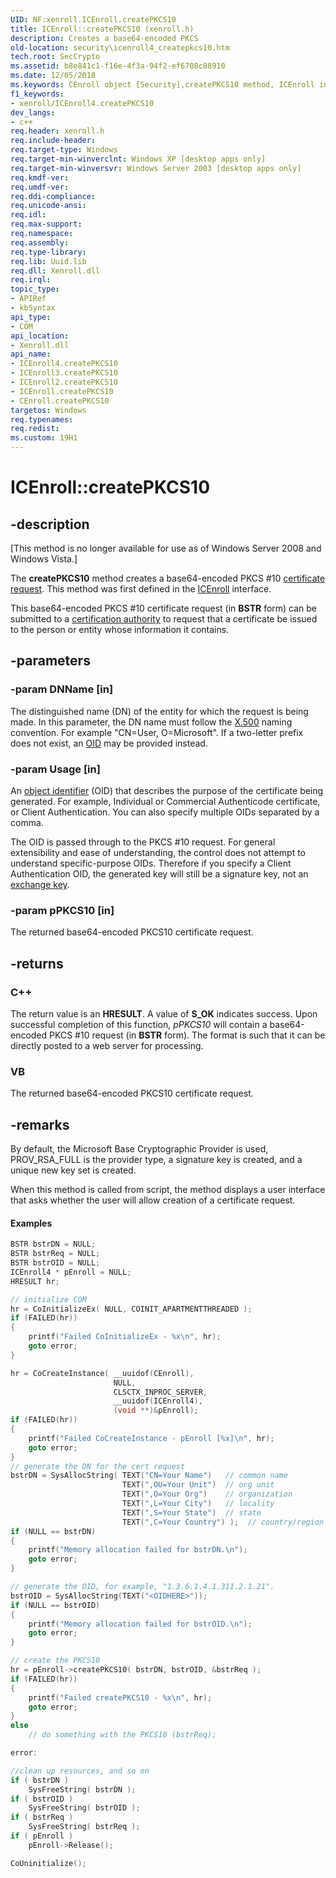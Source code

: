 ```yaml
---
UID: NF:xenroll.ICEnroll.createPKCS10
title: ICEnroll::createPKCS10 (xenroll.h)
description: Creates a base64-encoded PKCS
old-location: security\icenroll4_createpkcs10.htm
tech.root: SecCrypto
ms.assetid: b8e841c1-f16e-4f3a-94f2-ef6708c88910
ms.date: 12/05/2018
ms.keywords: CEnroll object [Security],createPKCS10 method, ICEnroll interface [Security],createPKCS10 method, ICEnroll.createPKCS10, ICEnroll2 interface [Security],createPKCS10 method, ICEnroll2::createPKCS10, ICEnroll3 interface [Security],createPKCS10 method, ICEnroll3::createPKCS10, ICEnroll4 interface [Security],createPKCS10 method, ICEnroll4::createPKCS10, ICEnroll::createPKCS10, createPKCS10, createPKCS10 method [Security], createPKCS10 method [Security],CEnroll object, createPKCS10 method [Security],ICEnroll interface, createPKCS10 method [Security],ICEnroll2 interface, createPKCS10 method [Security],ICEnroll3 interface, createPKCS10 method [Security],ICEnroll4 interface, security.icenroll4_createpkcs10, xenroll/ICEnroll2::createPKCS10, xenroll/ICEnroll3::createPKCS10, xenroll/ICEnroll4::createPKCS10, xenroll/ICEnroll::createPKCS10
f1_keywords:
- xenroll/ICEnroll4.createPKCS10
dev_langs:
- c++
req.header: xenroll.h
req.include-header: 
req.target-type: Windows
req.target-min-winverclnt: Windows XP [desktop apps only]
req.target-min-winversvr: Windows Server 2003 [desktop apps only]
req.kmdf-ver: 
req.umdf-ver: 
req.ddi-compliance: 
req.unicode-ansi: 
req.idl: 
req.max-support: 
req.namespace: 
req.assembly: 
req.type-library: 
req.lib: Uuid.lib
req.dll: Xenroll.dll
req.irql: 
topic_type:
- APIRef
- kbSyntax
api_type:
- COM
api_location:
- Xenroll.dll
api_name:
- ICEnroll4.createPKCS10
- ICEnroll3.createPKCS10
- ICEnroll2.createPKCS10
- ICEnroll.createPKCS10
- CEnroll.createPKCS10
targetos: Windows
req.typenames: 
req.redist: 
ms.custom: 19H1
---
```


# ICEnroll::createPKCS10


## -description


<p class="CCE_Message">[This method is no longer available for use as of Windows Server 2008 and Windows Vista.]

The <b>createPKCS10</b> method creates a base64-encoded PKCS #10 <a href="https://docs.microsoft.com/windows/desktop/SecGloss/c-gly">certificate request</a>. This method was first defined in the <a href="https://docs.microsoft.com/windows/desktop/api/xenroll/nn-xenroll-icenroll">ICEnroll</a> interface.

 This base64-encoded PKCS #10 certificate request (in <b>BSTR</b> form) can be submitted to a <a href="https://docs.microsoft.com/windows/desktop/SecGloss/c-gly">certification authority</a> to request  that a certificate be issued to the person or entity whose information it contains.


## -parameters




### -param DNName [in]

The distinguished name (DN) of the entity for which the request is being made. In this parameter, the DN name must follow the <a href="https://docs.microsoft.com/windows/desktop/SecGloss/x-gly">X.500</a> naming convention. For example "CN=User, O=Microsoft". If a two-letter prefix does not exist, an <a href="https://docs.microsoft.com/windows/desktop/SecGloss/o-gly">OID</a> may be provided instead.


### -param Usage [in]

An <a href="https://docs.microsoft.com/windows/desktop/SecGloss/o-gly">object identifier</a> (OID) that describes the purpose of the certificate being generated. For example, Individual or Commercial Authenticode certificate, or Client Authentication. You can also specify multiple OIDs separated by a comma.

The  OID is passed through to the PKCS #10 request. For general extensibility and ease of understanding, the control does not attempt to understand specific-purpose OIDs. Therefore if you specify a Client Authentication OID, the generated key will still be a signature key, not an <a href="https://docs.microsoft.com/windows/desktop/SecGloss/e-gly">exchange key</a>.


### -param pPKCS10 [in]

The returned base64-encoded PKCS10 certificate request.


## -returns



<h3>C++</h3>
The return value is an <b>HRESULT</b>. A value of <b>S_OK</b> indicates success. Upon successful completion of this function, <i>pPKCS10</i> will contain a base64-encoded PKCS #10 request (in <b>BSTR</b> form). The format is such that it can be directly posted to a web server for processing.

<h3>VB</h3>
The returned base64-encoded PKCS10 certificate request.




## -remarks



By default, the Microsoft Base Cryptographic Provider is used, PROV_RSA_FULL is the provider type, a signature key is created, and a unique new key set is created.

When this method is called from script, the method displays a user interface that asks whether the user will allow creation of a  certificate request.


#### Examples


```cpp
BSTR bstrDN = NULL;
BSTR bstrReq = NULL;
BSTR bstrOID = NULL;
ICEnroll4 * pEnroll = NULL;
HRESULT hr;

// initialize COM
hr = CoInitializeEx( NULL, COINIT_APARTMENTTHREADED );
if (FAILED(hr))
{
    printf("Failed CoInitializeEx - %x\n", hr);
    goto error;
}

hr = CoCreateInstance( __uuidof(CEnroll),
                       NULL,
                       CLSCTX_INPROC_SERVER,
                       __uuidof(ICEnroll4),
                       (void **)&pEnroll);
if (FAILED(hr))
{
    printf("Failed CoCreateInstance - pEnroll [%x]\n", hr);
    goto error;
}
// generate the DN for the cert request
bstrDN = SysAllocString( TEXT("CN=Your Name")   // common name
                         TEXT(",OU=Your Unit")  // org unit
                         TEXT(",O=Your Org")    // organization
                         TEXT(",L=Your City")   // locality
                         TEXT(",S=Your State")  // state
                         TEXT(",C=Your Country") );  // country/region
if (NULL == bstrDN)
{
    printf("Memory allocation failed for bstrDN.\n");
    goto error;
}

// generate the OID, for example, "1.3.6.1.4.1.311.2.1.21".
bstrOID = SysAllocString(TEXT("<OIDHERE>"));
if (NULL == bstrOID)
{
    printf("Memory allocation failed for bstrOID.\n");
    goto error;
}

// create the PKCS10
hr = pEnroll->createPKCS10( bstrDN, bstrOID, &bstrReq );
if (FAILED(hr))
{
    printf("Failed createPKCS10 - %x\n", hr);
    goto error;
}
else
    // do something with the PKCS10 (bstrReq);

error:

//clean up resources, and so on
if ( bstrDN )
    SysFreeString( bstrDN );
if ( bstrOID )
    SysFreeString( bstrOID );
if ( bstrReq )
    SysFreeString( bstrReq );
if ( pEnroll )
    pEnroll->Release();

CoUninitialize();

```




